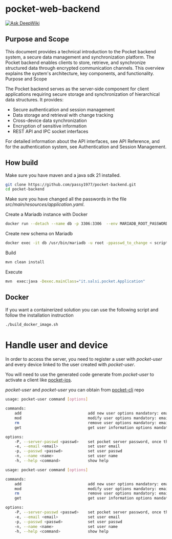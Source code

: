 # pocket-web-backend
[![Ask DeepWiki](https://deepwiki.com/badge.svg)](https://deepwiki.com/passy1977/pocket-backend)
## Purpose and Scope
This document provides a technical introduction to the Pocket backend system, a secure data management and synchronization platform. The Pocket backend enables clients to store, retrieve, and synchronize structured data through encrypted communication channels. This overview explains the system's architecture, key components, and functionality.
Purpose and Scope

The Pocket backend serves as the server-side component for client applications requiring secure storage and synchronization of hierarchical data structures. It provides:
* Secure authentication and session management
* Data storage and retrieval with change tracking
* Cross-device data synchronization
* Encryption of sensitive information
* REST API and IPC socket interfaces

For detailed information about the API interfaces, see API Reference, and for the authentication system, see Authentication and Session Management.

## How build
Make sure you have maven and a java sdk 21 installed.
```bash
git clone https://github.com/passy1977/pocket-backend.git
cd pocket-backend
```
Make sure you have changed all the passwords in the file _src/main/resources/application.yaml_.  

Create a Mariadb instance with Docker 
```bash
docker run --detach --name db -p 3306:3306  --env MARIADB_ROOT_PASSWORD=passwd_to_change mariadb:latest
```
Create new schema on Mariadb
```bash
docker exec -it db /usr/bin/mariadb -u root -ppasswd_to_change < scripts/pocket5.sql
```
Build 
```bash
mvn clean install
```
Execute
```bash
mvn  exec:java -Dexec.mainClass="it.salsi.pocket.Application"
```
## Docker
If you want a containerized solution you can use the following script and follow the installation instruction
```bash
./build_docker_image.sh
```
# Handle user and device
In order to access the server, you need to register a user with _pocket-user_ and every device linked to the user created with _pocket-user_.

You will need to use the generated code generate from _pocket-user_ to activate a client like [pocket-ios](https://github.com/passy1977/pocket-ios).  

_pocket-user_ and _pocket-user_ you can obtain from [pocket-cli](https://github.com/passy1977/pocket-cli) repo

```bash
usage: pocket-user command [options]

commands:
    add                             add new user options mandatory: email, passwd, name  
    mod                             modify user options mandatory: email, passwd, name
    rm                              remove user options mandatory: email
    get                             get user information options mandatory: email

options:
    -P, --server-passwd <passwd>    set pocket server password, once the password is provided the system will remember it
    -e, --email <email>             set user email
    -p, --passwd <passwd>           set user passwd
    -n, --name <name>               set user name
    -h, --help <command>            show help
```

```bash
usage: pocket-user command [options]

commands:
    add                             add new user options mandatory: email, passwd, name  
    mod                             modify user options mandatory: email, passwd, name
    rm                              remove user options mandatory: email
    get                             get user information options mandatory: email

options:
    -P, --server-passwd <passwd>    set pocket server password, once the password is provided the system will remember it
    -e, --email <email>             set user email
    -p, --passwd <passwd>           set user passwd
    -n, --name <name>               set user name
    -h, --help <command>            show help
```